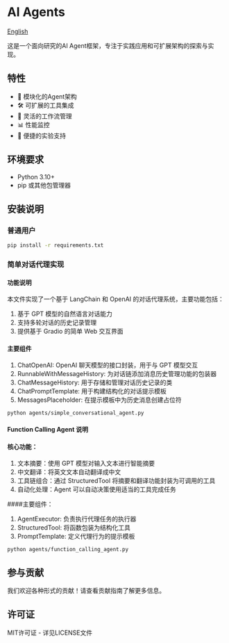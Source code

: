 # AI Agents

[English](README.md)

这是一个面向研究的AI Agent框架，专注于实践应用和可扩展架构的探索与实现。

## 特性

- 🤖 模块化的Agent架构
- 🛠️ 可扩展的工具集成
- 🔄 灵活的工作流管理
- 📊 性能监控
- 🧪 便捷的实验支持

## 环境要求

- Python 3.10+
- pip 或其他包管理器

## 安装说明

### 普通用户
```bash
pip install -r requirements.txt
```

### 简单对话代理实现

#### 功能说明
本文件实现了一个基于 LangChain 和 OpenAI 的对话代理系统，主要功能包括：
1. 基于 GPT 模型的自然语言对话能力
2. 支持多轮对话的历史记录管理
3. 提供基于 Gradio 的简单 Web 交互界面

#### 主要组件
1. ChatOpenAI: OpenAI 聊天模型的接口封装，用于与 GPT 模型交互
2. RunnableWithMessageHistory: 为对话链添加消息历史管理功能的包装器
3. ChatMessageHistory: 用于存储和管理对话历史记录的类
4. ChatPromptTemplate: 用于构建结构化的对话提示模板
5. MessagesPlaceholder: 在提示模板中为历史消息创建占位符

```shell
python agents/simple_conversational_agent.py
```


#### Function Calling Agent 说明

#### 核心功能：
1. 文本摘要：使用 GPT 模型对输入文本进行智能摘要
2. 中文翻译：将英文文本自动翻译成中文
3. 工具链组合：通过 StructuredTool 将摘要和翻译功能封装为可调用的工具
4. 自动化处理：Agent 可以自动决策使用适当的工具完成任务

####主要组件：
1. AgentExecutor: 负责执行代理任务的执行器
2. StructuredTool: 将函数包装为结构化工具
3. PromptTemplate: 定义代理行为的提示模板


```shell
python agents/function_calling_agent.py
```

## 参与贡献

我们欢迎各种形式的贡献！请查看贡献指南了解更多信息。

## 许可证

MIT许可证 - 详见LICENSE文件
